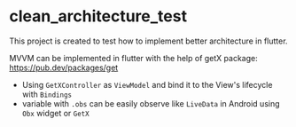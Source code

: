 # clean_architecture_test

This project is created to test how to implement better architecture in flutter.

MVVM can be implemented in flutter with the help of getX package: https://pub.dev/packages/get

- Using `GetXController` as `ViewModel` and bind it to the View's lifecycle with `Bindings`
- variable with `.obs` can be easily observe like `LiveData` in Android using `Obx` widget or `GetX`
